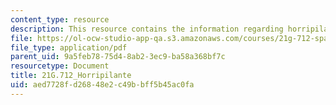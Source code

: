 ```yaml
---
content_type: resource
description: This resource contains the information regarding horripilante.
file: https://ol-ocw-studio-app-qa.s3.amazonaws.com/courses/21g-712-spanish-conversation-and-composition-fall-2003/aed7728fd26848e2c49bbff5b45ac0fa_MIT21G_712F03_horri.pdf
file_type: application/pdf
parent_uid: 9a5feb78-75d4-8ab2-3ec9-ba58a368bf7c
resourcetype: Document
title: 21G.712_Horripilante
uid: aed7728f-d268-48e2-c49b-bff5b45ac0fa
---
```

